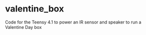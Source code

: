# valentine_box
Code for the Teensy 4.1 to power an IR sensor and speaker to run a Valentine Day box
